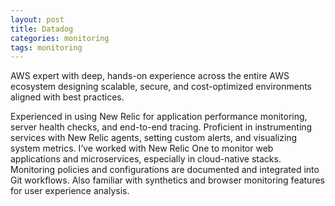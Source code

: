 ```yaml
---
layout: post
title: Datadog
categories: monitoring
tags: monitoring
---
```


AWS expert with deep, hands-on experience across the entire AWS ecosystem designing scalable, secure, and cost-optimized environments aligned with best practices.

<!--more-->

Experienced in using New Relic for application performance monitoring, server health checks, and end-to-end tracing. Proficient in instrumenting services with New Relic agents, setting custom alerts, and visualizing system metrics. I’ve worked with New Relic One to monitor web applications and microservices, especially in cloud-native stacks. Monitoring policies and configurations are documented and integrated into Git workflows. Also familiar with synthetics and browser monitoring features for user experience analysis.

